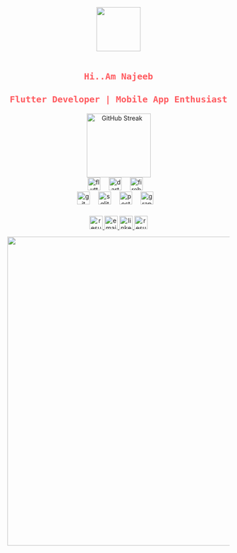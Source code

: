 <!-- Banner Image -->
<p align="center">
<img src="https://github.com/Anmol-Baranwal/Cool-GIFs-For-GitHub/assets/74038190/7b282ec6-fcc3-4600-90a7-2c3140549f58" width="100">
<br><br>
</p>

### 

<h2 align="center" style="font-family: 'Source Code Pro', monospace; font-size: 20px; color:#ff5a5f;">Hi..Am Najeeb</h2>
<h3 align="center" style="font-family: 'Source Code Pro', monospace; font-size: 20px; color:#ff5a5f;">Flutter Developer | Mobile App Enthusiast</h3>

<div align="center">
  <img src="https://github-readme-streak-stats.herokuapp.com/?user=najeebnaju512&theme=dark&background=0d1117&border=ff5a5f&stroke=ff5a5f&ring=ff5a5f&fire=ff5a5f&currStreakNum=ff5a5f&sideNums=ff5a5f&currStreakLabel=c9d1d9&sideLabels=c9d1d9" height="145" alt="GitHub Streak" />
</div>

<div align="center">
  <img src="https://cdn.jsdelivr.net/gh/devicons/devicon/icons/flutter/flutter-original.svg" height="29" alt="flutter logo" />
  <img width="11" />
  <img src="https://cdn.jsdelivr.net/gh/devicons/devicon/icons/dart/dart-original.svg" height="29" alt="dart logo" />
  <img width="11" />
  <img src="https://cdn.jsdelivr.net/gh/devicons/devicon/icons/firebase/firebase-plain.svg" height="29" alt="firebase logo" />
  <img width="11" />
</div>
<!-- Key Skills Section -->

<div align="center">
  <img src="https://cdn.jsdelivr.net/gh/devicons/devicon/icons/git/git-original.svg" height="29" alt="git logo" />
  <img width="11" />
  <img src="https://cdn.jsdelivr.net/gh/devicons/devicon/icons/sqlite/sqlite-original.svg" height="29" alt="sqlite logo" />
  <img width="11" />
  <img src="https://cdn.jsdelivr.net/gh/devicons/devicon/icons/postgresql/postgresql-original.svg" height="29" alt="postgresql logo" />
  <img width="11" />
  <img src="https://cdn.jsdelivr.net/gh/devicons/devicon/icons/graphql/graphql-plain.svg" height="29" alt="graphql logo" />
  <img width="11" />
</div>

### 

<div align="center">
    <a href="https://najeebay.netlify.app/" target="_blank">
    <img src="https://img.shields.io/static/v1?message=PORTFOLIO&logo=portfolio&label=&color=0d1117&logoColor=ff5a5f&style=for-the-badge" height="30" alt="resume logo" />
  </a>
  <a href="mailto:najeebnaju512@gmail.com" target="_blank">
    <img src="https://img.shields.io/static/v1?message=Email&logo=gmail&label=&color=0d1117&logoColor=ff5a5f&style=for-the-badge" height="30" alt="email logo" />
  </a>
  <a href="https://www.linkedin.com/in/muhammednajeebay/" target="_blank">
    <img src="https://img.shields.io/static/v1?message=LinkedIn&logo=linkedin&label=&color=0d1117&logoColor=ff5a5f&style=for-the-badge" height="30" alt="linkedin logo" />
  </a>
  <a href="[https://drive.google.com/file/d/1QbySg9w5mVvfBI4eDuP7TSZs_E1PzKoy/view?usp=sharing](https://drive.google.com/file/d/1vdchmUmmB01d9wjBvMEOjJDY3CNu-PTW/view?usp=sharing)" target="_blank">
    <img src="https://img.shields.io/static/v1?message=Resume&logo=resume&label=&color=0d1117&logoColor=ff5a5f&style=for-the-badge" height="30" alt="resume logo" />
  </a>

</div>

<p align="center">
<img src="https://user-images.githubusercontent.com/74038190/212284100-561aa473-3905-4a80-b561-0d28506553ee.gif" width="700">
<br><br>
</p>
